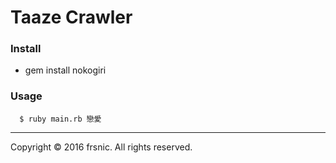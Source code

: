 # Taaze Crawler 

### Install

* gem install nokogiri

### Usage

	  $ ruby main.rb 戀愛

--------------------------
Copyright © 2016 frsnic. All rights reserved.


